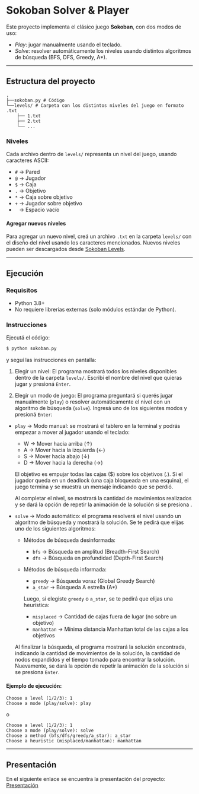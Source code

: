 # Sokoban Solver & Player

Este proyecto implementa el clásico juego **Sokoban**, con dos modos de uso:  
- *Play*: jugar manualmente usando el teclado.  
- *Solve*: resolver automáticamente los niveles usando distintos algoritmos de búsqueda (BFS, DFS, Greedy, A*).  

---

## Estructura del proyecto

    .
    ├──sokoban.py # Código
    └──levels/ # Carpeta con los distintos niveles del juego en formato .txt
        ├── 1.txt
        ├── 2.txt
        └── ...

### Niveles

Cada archivo dentro de `levels/` representa un nivel del juego, usando caracteres ASCII:  

- `#` → Pared  
- `@` → Jugador  
- `$` → Caja  
- `.` → Objetivo  
- `*` → Caja sobre objetivo  
- `+` → Jugador sobre objetivo  
- ` ` → Espacio vacío  

#### Agregar nuevos niveles

Para agregar un nuevo nivel, creá un archivo `.txt` en la carpeta `levels/` con el diseño del nivel usando los caracteres mencionados. Nuevos niveles pueden ser descargados desde [Sokoban Levels](http://game-sokoban.com/index.php?mode=catalog). 

---

## Ejecución

### Requisitos

- Python 3.8+  
- No requiere librerías externas (solo módulos estándar de Python).

### Instrucciones

Ejecutá el código:

   ```bash
   $ python sokoban.py
   ```

y seguí las instrucciones en pantalla:

1. Elegir un nivel:  El programa mostrará todos los niveles disponibles dentro de la carpeta `levels/`. Escribí el nombre del nivel que quieras jugar y presioná `Enter`.

2. Elegir un modo de juego: El programa preguntará si querés jugar manualmente (`play`) o resolver automáticamente el nivel con un algoritmo de búsqueda (`solve`). Ingresá uno de los siguientes modos y presioná `Enter`:
- `play` → Modo manual: se mostrará el tablero en la terminal y podrás empezar a mover al jugador usando el teclado:
    - W → Mover hacia arriba (↑)
    - A → Mover hacia la izquierda (←)
    - S → Mover hacia abajo (↓)
    - D → Mover hacia la derecha (→)

    El objetivo es empujar todas las cajas ($) sobre los objetivos (.).
    Si el jugador queda en un deadlock (una caja bloqueada en una esquina), el juego termina y se muestra un mensaje indicando que se perdió.

    Al completar el nivel, se mostrará la cantidad de movimientos realizados y se dará la opción de repetir la animación de la solución si se presiona .

- `solve` → Modo automático: el programa resolverá el nivel usando un algoritmo de búsqueda y mostrará la solución.
Se te pedirá que elijas uno de los siguientes algoritmos:
    - Métodos de búsqueda desinformada:
        - `bfs` → Búsqueda en amplitud (Breadth-First Search)
        - `dfs` → Búsqueda en profundidad (Depth-First Search)
    - Métodos de búsqueda informada:
        - `greedy` → Búsqueda voraz (Global Greedy Search)
        - `a_star` → Búsqueda A estrella (A*)

        Luego, si elegiste `greedy` o `a_star`, se te pedirá que elijas una heurística:

        - `misplaced` → Cantidad de cajas fuera de lugar (no sobre un objetivo)
        - `manhattan` → Mínima distancia Manhattan total de las cajas a los objetivos

    Al finalizar la búsqueda, el programa mostrará la solución encontrada, indicando la cantidad de movimientos de la solución, la cantidad de nodos expandidos y el tiempo tomado para encontrar la solución. Nuevamente, se dará la opción de repetir la animación de la solución si se presiona `Enter`.


#### Ejemplo de ejecución:

```bash$ python sokoban.py
Choose a level (1/2/3): 1
Choose a mode (play/solve): play
```

o

```bash$ python sokoban.py
Choose a level (1/2/3): 1
Choose a mode (play/solve): solve
Choose a method (bfs/dfs/greedy/a_star): a_star
Choose a heuristic (misplaced/manhattan): manhattan
```


---

## Presentación 

En el siguiente enlace se encuentra la presentación del proyecto: [Presentación](https://docs.google.com/presentation/d/1sGi8b1btgXBkf8TyNUAc4pHzL40Jp0Am9cf3RH-re6o/edit?usp=sharing)
